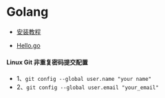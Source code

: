 # Golang

* [安装教程](http://www.cnblogs.com/tinywan/p/6928300.html)

* [Hello.go](http://www.cnblogs.com/tinywan/p/6928300.html)

#### Linux Git 非重复密码提交配置
+  1、`git config --global user.name "your name"`
+  2、`git config --global user.email "your_email"`

        
        
        
